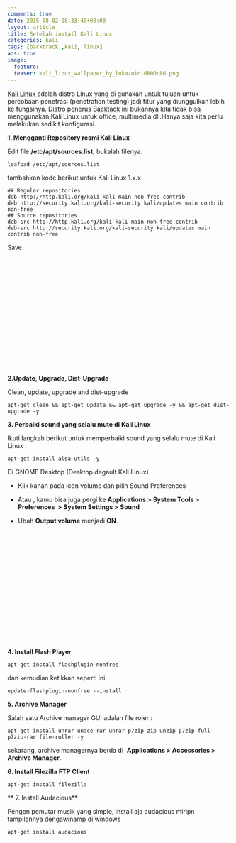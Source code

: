 ```yaml
---
comments: true
date: 2015-08-02 08:33:40+00:00
layout: article
title: Setelah install Kali Linux
categories: kali
tags: [backtrack ,kali, linux]
ads: true
image:
  feature:
  teaser: kali_linux_wallpaper_by_lukazoid-d800c86.png
---
```


[Kali Linux ](https://www.kali.org/)adalah distro Linux yang di gunakan untuk tujuan untuk percobaan penetrasi (penetration testing) jadi fitur yang diunggulkan lebih ke fungsinya. Distro penerus [Backtack ](http://www.backtrack-linux.org/)ini bukannya kita tidak bisa menggunakan Kali Linux untuk office, multimedia dll.Hanya saja kita perlu melakukan sedikit konfigurasi.<!-- more -->

**1. Mengganti Repository resmi Kali Linux**

Edit file **/etc/apt/sources.list**, bukalah filenya.



    leafpad /etc/apt/sources.list



tambahkan kode berikut untuk Kali Linux 1.x.x



    ## Regular repositories
    deb http://http.kali.org/kali kali main non-free contrib
    deb http://security.kali.org/kali-security kali/updates main contrib non-free
    ## Source repositories
    deb-src http://http.kali.org/kali kali main non-free contrib
    deb-src http://security.kali.org/kali-security kali/updates main contrib non-free



Save.<!-- more -->

<center><script async src="//pagead2.googlesyndication.com/pagead/js/adsbygoogle.js"></script><!-- BOX--><ins class="adsbygoogle"  style="display:inline-block;width:300px;height:250px" data-ad-client="ca-pub-4504493660273886" data-ad-slot="1638134271"></ins><script>(adsbygoogle = window.adsbygoogle || []).push({});</script></center>

**2.Update, Upgrade, Dist-Upgrade**

Clean, update, upgrade and dist-upgrade



    apt-get clean && apt-get update && apt-get upgrade -y && apt-get dist-upgrade -y



**3. Perbaiki sound yang selalu mute di Kali Linux**

Ikuti langkah berikut untuk memperbaiki sound yang selalu mute di Kali Linux :



    apt-get install alsa-utils -y



Di GNOME Desktop (Desktop degault Kali Linux)





  * Klik kanan pada icon volume dan pilih Sound Preferences





  * Atau , kamu bisa juga pergi ke **Applications > System Tools > Preferences  > System Settings > Sound** .





  * Ubah **Output volume** menjadi **ON**.


<center><script async src="//pagead2.googlesyndication.com/pagead/js/adsbygoogle.js"></script><!-- BOX--><ins class="adsbygoogle"  style="display:inline-block;width:300px;height:250px" data-ad-client="ca-pub-4504493660273886" data-ad-slot="1638134271"></ins><script>(adsbygoogle = window.adsbygoogle || []).push({});</script></center>

**4. Install Flash Player**



    apt-get install flashplugin-nonfree



dan kemudian ketikkan seperti ini:



    update-flashplugin-nonfree --install



**5. Archive Manager**

Salah satu Archive manager GUI adalah file roler :



    apt-get install unrar unace rar unrar p7zip zip unzip p7zip-full p7zip-rar file-roller -y



sekarang, archive managernya berda di  **Applications > Accessories > Archive Manager.**

**6. Install Filezilla FTP Client**



    apt-get install filezilla



** 7. Install Audacious**

Pengen pemutar musik yang simple, install aja audacious miripn tampilannya dengawinamp di windows



    apt-get install audacious
